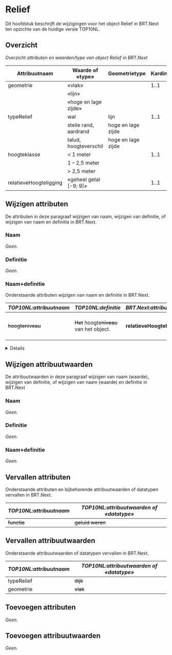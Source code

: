# Relief

Dit hoofdstuk beschrijft de wijzigingen voor het object Relief in BRT.Next ten
opzichte van de huidige versie TOP10NL.

## Overzicht

*Overzicht attributen en waarden/type van object Relief in BRT.Next*

| Attribuutnaam          | Waarde of «type»       | Geometrietype      | Kardinaliteit |
|------------------------|------------------------|--------------------|---------------|
| geometrie              | «vlak»                 |                    | 1..1          |
|                        | «lijn»                 |                    |               |
|                        | «hoge en lage zijde»   |                    |               |
| typeRelief             | wal                    | lijn               | 1..1          |
|                        | steile rand, aardrand  | hoge en lage zijde |               |
|                        | talud, hoogteverschil  | hoge en lage zijde |               |
| hoogteklasse           | \< 1 meter             |                    | 1..1          |
|                        | 1 – 2,5 meter          |                    |               |
|                        | \> 2,5 meter           |                    |               |
| relatieveHoogteligging | «geheel getal [-9; 9]» |                    | 1..1          |

## Wijzigen attributen

De attributen in deze paragraaf wijzigen van naam, wijzigen van definitie, of
wijzigen van naam en definitie in BRT.Next.

### Naam

*Geen.*

### Definitie

*Geen.*

### Naam+definitie

Onderstaande attributen wijzigen van naam en definitie in BRT.Next.

| *TOP10NL:attribuutnaam* | *TOP10NL:definitie*                             | *BRT.Next:attribuutnaam*   | *BRT.Next:definitie*                                    |
|-------------------------|-------------------------------------------------|----------------------------|---------------------------------------------------------|
| ~~hoogteniveau~~      | ~~Het~~ hoogte~~niveau~~ van het object.   | **relatieveHoogteligging** | **Aanduiding voor de relatieve** hoogte van het object. |

<details class="note">Het bereik van hoogteniveau\|relatieveHoogteligging wijzigt van een geheel getal kleiner of gelijk aan 0 naar geheel getal van -9 tot en met 9.</details>

## Wijzigen attribuutwaarden

De attribuutwaarden in deze paragraaf wijzigen van naam (waarde), wijzigen van
definitie, of wijzigen van naam (waarde) en definitie in BRT.Next

### Naam

*Geen.*

### Definitie

*Geen.*

### Naam+definitie

*Geen.*

## Vervallen attributen

Onderstaande attributen en bijbehorende attribuutwaarden of datatypen vervallen
in BRT.Next.

| *TOP10NL:attribuutnaam* | *TOP10NL:attribuutwaarden of «datatype»* |
|-------------------------|------------------------------------------|
| ~~functie~~         | ~~geluid weren~~                     |

## Vervallen attribuutwaarden

Onderstaande attribuutwaarden of datatypen vervallen in BRT.Next.

| *TOP10NL:attribuutnaam* | *TOP10NL:attribuutwaarden of «datatype»* |
|-------------------------|------------------------------------------|
| typeRelief              | ~~dijk~~                             |
| geometrie               | ~~vlak~~                             |
 

## Toevoegen attributen

*Geen.*

## Toevoegen attribuutwaarden

*Geen.*
